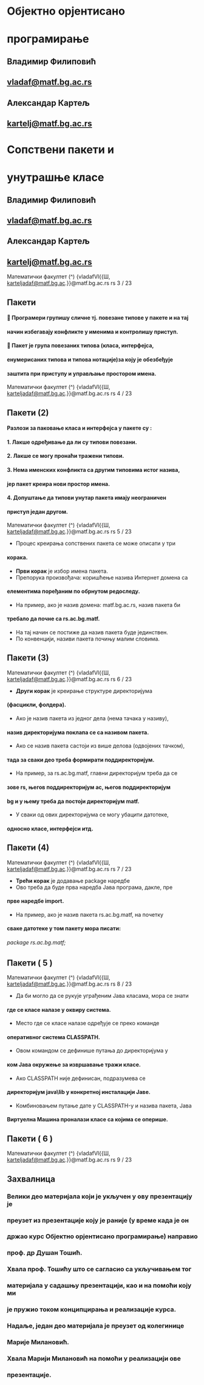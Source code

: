 # Објектно орјентисано

# програмирање

## Владимир Филиповић

## vladaf@matf.bg.ac.rs

## Александар Картељ

## kartelj@matf.bg.ac.rs


# Сопствени пакети и

# унутрашње класе

## Владимир Филиповић

## vladaf@matf.bg.ac.rs

## Александар Картељ

## kartelj@matf.bg.ac.rs


Математички факултет (^) {vladafVl{{Ш, karteljadaf@matf.bg.ac.}}@matf.bg.ac.rs rs 3 / 23

## Пакети

####  Програмери групишу сличне тј. повезане типове у пакете и на тај

#### начин избегавају конфликте у именима и контролишу приступ.

####  Пакет је група повезаних типова (класа, интерфејса,

#### енумерисаних типова и типова нотације)за коју је обезбеђује

#### заштита при приступу и управљање простором имена.


Математички факултет (^) {vladafVl{{Ш, karteljadaf@matf.bg.ac.}}@matf.bg.ac.rs rs 4 / 23

## Пакети (2)

#### Разлози за паковање класа и интерфејса у пакете су :

#### 1. Лакше одређивање да ли су типови повезани.

#### 2. Лакше се могу пронаћи тражени типови.

#### 3. Нема именских конфликта са другим типовима истог назива,

#### јер пакет креира нови простор имена.

#### 4. Допуштање да типови унутар пакета имају неограничен

#### приступ један другом.


Математички факултет (^) {vladafVl{{Ш, karteljadaf@matf.bg.ac.}}@matf.bg.ac.rs rs 5 / 23

- Процес креирања сопствених пакета се може описати у три

#### корака.

- **Први корак** је избор имена пакета.
- Препорука произвoђaчa: коришћење назива Интернет домена са

#### елементима поређаним по обрнутом редоследу.

- На пример, ако је назив домена: matf.bg.ac.rs, назив пакета би

#### требало да почне са rs.ac.bg.matf.

- На тај начин се постиже да назив пакета буде јединствен.
- По конвенцији, називи пакета почињу малим словима.

## Пакети (3)


Математички факултет (^) {vladafVl{{Ш, karteljadaf@matf.bg.ac.}}@matf.bg.ac.rs rs 6 / 23

- **Други корак** је креирање структуре директоријума

#### (фасцикли, фолдера).

- Ако је назив пакета из једног дела (нема тачака у називу),

#### назив директоријума поклапа се са називом пакета.

- Ако се назив пакета састоји из више делова (одвојених тачком),

#### тада за сваки део треба формирати поддиректоријум.

- На пример, за rs.ac.bg.matf, главни директоријум треба да се

#### зове rs, његов поддиректоријум ac, његов поддиректоријум

#### bg и у њему треба да постоји директоријум matf.

- У сваки од ових директоријума се могу убацити датотеке,

#### односно класе, интерфејси итд.

## Пакети (4)


Математички факултет (^) {vladafVl{{Ш, karteljadaf@matf.bg.ac.}}@matf.bg.ac.rs rs 7 / 23

- **Трећи корак** је додавање package наредбе
- Ово треба да буде прва наредба Јава програма, дакле, пре

#### прве наредбе import.

- На пример, ако је назив пакета rs.ac.bg.matf, на почетку

#### сваке датотеке у том пакету мора писати:

###### package rs.ac.bg.matf;

## Пакети ( 5 )


Математички факултет (^) {vladafVl{{Ш, karteljadaf@matf.bg.ac.}}@matf.bg.ac.rs rs 8 / 23

- Да би могло да се рукује уграђеним Јава класама, мора се знати

#### где се класе налазе у оквиру система.

- Место где се класе налазе одређује се преко команде

#### оперативног система CLASSPATH.

- Овом командом се дефинише путања до директоријума у

#### ком Јава окружење за извршавање тражи класе.

- Ако CLASSPATH није дефинисан, подразумева се

#### директоријум java\lib у конкретној инсталацији Јаве.

- Комбиновањем путање дате у CLASSPATH-у и назива пакета, Јава

#### Виртуелна Машина проналази класе са којима се оперише.

## Пакети ( 6 )


Математички факултет (^) {vladafVl{{Ш, karteljadaf@matf.bg.ac.}}@matf.bg.ac.rs rs 9 / 23



## Захвалница

### Велики део материјала који је укључен у ову презентацију је

### преузет из презентације коју је раније (у време када је он

### држао курс Објектно орјентисано програмирање) направио

### проф. др Душан Тошић.

### Хвала проф. Тошићу што се сагласио са укључивањем тог

### материјала у садашњу презентацији, као и на помоћи коју ми

### је пружио током конципцирања и реализације курса.

### Надаље, један део материјала је преузет од колегинице

### Марије Милановић.

### Хвала Марији Милановић на помоћи у реализацији ове

### презентације.


